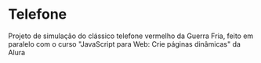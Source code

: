# Telefone
Projeto de simulação do clássico telefone vermelho da Guerra Fria, feito em paralelo com o curso "JavaScript para Web: Crie páginas dinâmicas" da Alura
